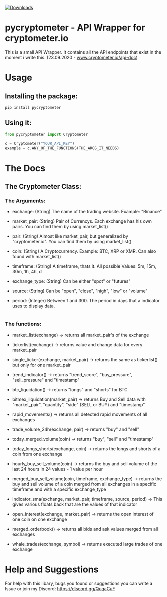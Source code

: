 [![Downloads](https://pepy.tech/badge/pycryptometer)](https://pepy.tech/project/pycryptometer)

# pycryptometer - API Wrapper for cryptometer.io

This is a small API Wrapper. It contains all the API endpoints that exist in the moment i write this. (23.09.2020 - www.cryptometer.io/api-doc)


# Usage

## Installing the package:

```pip install pycryptometer```

## Using it:

```py
from pycryptometer import Cryptometer

c = Cryptometer("YOUR_API_KEY")
example = c.ANY_OF_THE_FUNCTIONS(THE_ARGS_IT_NEEDS)
```

# The Docs
## The Cryptometer Class:

### The Arguments:

- exchange: (String) The name of the trading website. Example: "Binance"

- market_pair: (String) Pair of Currencys. Each exchange has his own pairs. You can find them by using market_list()

- pair: (String) Almost like market_pair, but generalized by "cryptometer.io". You can find them by using market_list()

- coin: (String) A Cryptocurrency. Example: BTC, XRP or XMR. Can also found with market_list()

- timeframe: (String) A timeframe, thats it. All possible Values: 5m, 15m, 30m, 1h, 4h, d

- exchange_type: (String) Can be either "spot" or "futures"

- source: (String) Can be "open", "close", "high", "low" or "volume"

- period: (Integer) Between 1 and 300. The period in days that a indicator uses to display data.

#

### The functions:
- market_list(exchange) -> returns all market_pair's of the exchange

- tickerlist(exchange) -> returns value and change data for every market_pair

- single_ticker(exchange, market_pair) -> returns the same as tickerlist() but only for one market_pair

- trend_indicator() -> returns "trend_score", "buy_pressure", "sell_pressure" and "timestamp"

- btc_liquidation() -> returns "longs" and "shorts" for BTC

- bitmex_liquidation(market_pair) -> returns Buy and Sell data with "market_pair", "quantity", "side" (SELL or BUY) and "timestamp"

- rapid_movements() -> returns all detected rapid movements of all exchanges

- trade_volume_24h(exchange, pair) -> returns "buy" and "sell"

- today_merged_volume(coin) -> returns "buy", "sell" and "timestamp"

- today_longs_shorts(exchange, coin) -> returns the longs and shorts of a coin from one exchange

- hourly_buy_sell_volume(coin) -> returns the buy and sell volume of the last 24 hours in 24 values - 1 value per hour

- merged_buy_sell_volume(coin, timeframe, exchange_type) -> returns the buy and sell volume of a coin merged from all exchanges in a specific timeframe and with a specific exchange_type

- indicator_sma(exchange, market_pair, timeframe, source, period) -> This gives various floats back that are the values of that indicator

- open_interest(exchange, market_pair) -> returns the open interest of one coin on one exchange

- merged_orderbook() -> returns all bids and ask values merged from all exchanges

- whale_trades(exchange, symbol) -> returns executed large trades of one exchange

# Help and Suggestions

For help with this libary, bugs you found or suggestions you can write a Issue or join my Discord: https://discord.gg/QuqaCuF
